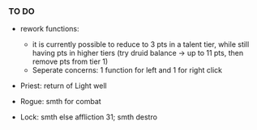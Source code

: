 ### TO DO
- rework functions:
   - it is currently possible to reduce to 3 pts in a talent tier, while still having pts in higher tiers (try druid balance -> up to 11 pts, then remove pts from tier 1)
   - Seperate concerns: 1 function for left and 1 for right click

- Priest: return of Light well
- Rogue: smth for combat
- Lock: smth else affliction 31; smth destro
